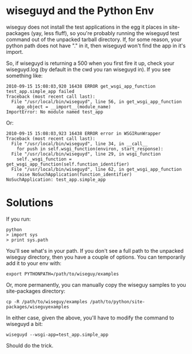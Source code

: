 # wiseguyd and the Python Env #

wiseguy does not install the test applications in the egg it places in site-packages (yay, less fluff), so you're probably running the wiseguyd test command out of the unpacked tarball directory. If, for some reason, your python path does not have "." in it, then wiseguyd won't find the app in it's import.

So, if wiseguyd is returning a 500 when you first fire it up, check your wiseguyd.log (by default in the cwd you ran wiseguyd in). If you see something like:

```
2010-09-15 15:08:03,920 16438 ERROR get_wsgi_app_function test_app.simple_app failed
Traceback (most recent call last):
  File "/usr/local/bin/wiseguyd", line 56, in get_wsgi_app_function
    app_object = __import__(module_name)
ImportError: No module named test_app
```

Or:

```
2010-09-15 15:08:03,923 16438 ERROR error in WSGIRunWrapper
Traceback (most recent call last):
  File "/usr/local/bin/wiseguyd", line 34, in __call__
    for push in self.wsgi_function(environ, start_response):
  File "/usr/local/bin/wiseguyd", line 29, in wsgi_function
    self._wsgi_function = get_wsgi_app_function(self.function_identifier)
  File "/usr/local/bin/wiseguyd", line 62, in get_wsgi_app_function
    raise NoSuchApplication(function_identifier)
NoSuchApplication: test_app.simple_app
```

# Solutions #

If you run:

```
python
> import sys
> print sys.path
```

You'll see what's in your path. If you don't see a full path to the unpacked wiseguy directory, then you have a couple of options. You can temporarily add it to your env with:

```
export PYTHONPATH=/path/to/wiseguy/examples
```

Or, more permanently, you can manually copy the wiseguy samples to you site-packages directory:

```
cp -R /path/to/wiseguy/examples /path/to/python/site-packages/wiseguyexamples
```

In either case, given the above, you'll have to modify the command to wiseguyd a bit:

```
wiseguyd --wsgi-app=test_app.simple_app
```

Should do the trick.